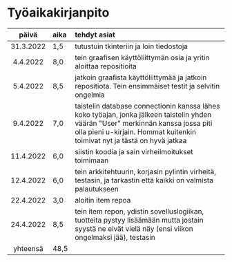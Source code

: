 # Työaikakirjanpito

| päivä | aika | tehdyt asiat  |
| :----:|:-----| :-----|
|31.3.2022|1,5|tutustuin tkinteriin ja loin tiedostoja|
|4.4.2022|8,0|tein graafisen käyttöliittymän osia ja yritin aloittaa repositioita|
|5.4.2022|8,5| jatkoin graafista käyttöliittymää ja jatkoin repositiota. Tein ensimmäiset testit ja selvitin ongelmia|
|9.4.2022|7,0| taistelin database connectionin kanssa lähes koko työajan, jonka jälkeen taistelin yhden väärän "User" merkinnän kanssa jossa piti olla pieni u-kirjain. Hommat kuitenkin toimivat nyt ja tästä on hyvä jatkaa|
|11.4.2022|6,0| siistin koodia ja sain virheilmoitukset toimimaan|
|12.4.2022|6,0|tein arkkitehtuurin, korjasin pylintin virheitä, testasin, ja tarkastin että kaikki on valmista palautukseen|
|22.4.2022|3,0| aloitin item repoa|
|24.4.2022|8,5|tein item repon, ydistin sovelluslogiikan, tuotteita pystyy lisäämään mutta jostain syystä ne eivät vielä näy (ensi viikon ongelmaksi jää), testasin|
|yhteensä|48,5||
